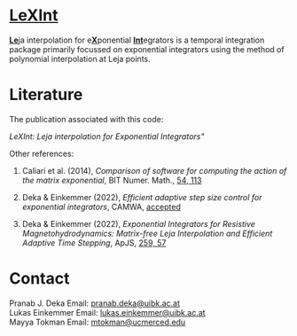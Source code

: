 #  [LeXInt](#)

[**Le**](#)ja interpolation for e[**X**](#)ponential [**Int**](#)egrators is a temporal integration package primarily focussed on exponential integrators using the method of polynomial interpolation at Leja points.






# Literature
The publication associated with this code:

*LeXInt: Leja interpolation for Exponential Integrators"*

Other references:
1. Caliari et al. (2014), *Comparison of software for computing the action of the matrix exponential*, BIT Numer. Math., [54, 113](https://doi.org/10.1007/s10543-013-0446-0)

2. Deka \& Einkemmer (2022), *Efficient adaptive step size control for exponential integrators*, CAMWA, [accepted](https://doi.org/10.48550/arXiv.2102.02524)

3. Deka \& Einkemmer (2022), *Exponential Integrators for Resistive Magnetohydrodynamics: Matrix-free Leja Interpolation and Efficient Adaptive Time Stepping*, ApJS, [259, 57](https://doi.org/10.3847/1538-4365/ac5177)

# Contact
Pranab J. Deka  Email: <pranab.deka@uibk.ac.at> <br />
Lukas Einkemmer Email: <lukas.einkemmer@uibk.ac.at> <br />
Mayya Tokman    Email: <mtokman@ucmerced.edu>
